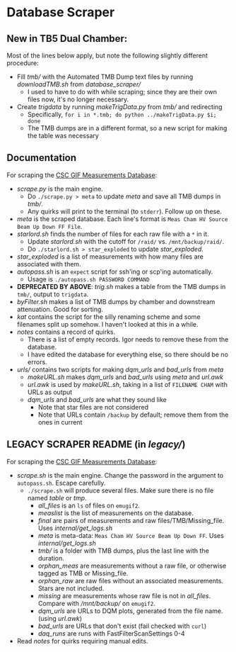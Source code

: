# Database Scraper

## New in TB5 Dual Chamber:

Most of the lines below apply, but note the following slightly different procedure:

  * Fill *tmb/* with the Automated TMB Dump text files by running *downloadTMB.sh* from *database_scraper/*
    * I used to have to do with while scraping; since they are their own files now, it's no longer necessary.
  * Create *trigdata* by running *makeTrigData.py* from *tmb/* and redirecting
    * Specifically, `for i in *.tmb; do python ../makeTrigData.py $i; done`
	* The TMB dumps are in a different format, so a new script for making the table was necessary

## Documentation

For scraping the [CSC GIF Measurements Database](https://oraweb.cern.ch/pls/cms_emu_fast.pro/gif_log.top_page):
  * *scrape.py* is the main engine.
    * Do `./scrape.py > meta` to update *meta* and save all TMB dumps in *tmb/*.
    * Any quirks will print to the terminal (to `stderr`). Follow up on these.
  * *meta* is the scraped database. Each line's format is `Meas Cham HV Source Beam Up Down FF File`.
  * *starlord.sh* finds the number of files for each raw file with a `*` in it.
    * Update *starlord.sh* with the cutoff for `/raid/` vs. `/mnt/backup/raid/`.
    * Do `./starlord.sh > star_exploded` to update *star_exploded*.
  * *star_exploded* is a list of measurements with how many files are associated with them.
  * *autopass.sh* is an `expect` script for ssh'ing or scp'ing automatically.
    * Usage is `./autopass.sh PASSWORD COMMAND`
  * **DEPRECATED BY ABOVE**: *trig.sh* makes a table from the TMB dumps in `tmb/`, output to `trigdata`.
  * *byFilter.sh* makes a list of TMB dumps by chamber and downstream attenuation. Good for sorting.
  * *kat* contains the script for the silly renaming scheme and some filenames split up somehow. I haven't looked at this in a while.
  * *notes* contains a record of quirks.
    * There is a list of empty records. Igor needs to remove these from the database.
    * I have edited the database for everything else, so there should be no errors.
  * *urls/* contains two scripts for making *dqm_urls* and *bad_urls* from *meta*
    * *makeURL.sh* makes *dqm_urls* and *bad_urls* using *meta* and *url.awk*
    * *url.awk* is used by *makeURL.sh*, taking in a list of `FILENAME CHAM` with URLs as output
    * *dqm_urls* and *bad_urls* are what they sound like
      * Note that star files are not considered
      * Note that URLs contain `/backup` by default; remove them from the ones in current

## LEGACY SCRAPER README (in *legacy/*)

For scraping the [CSC GIF Measurements Database](https://oraweb.cern.ch/pls/cms_emu_fast.pro/gif_log.top_page):
  * *scrape.sh* is the main engine. Change the password in the argument to `autopass.sh`. Escape carefully.
    * `./scrape.sh` will produce several files. Make sure there is no file named *table* or *tmp*.
      * *all_files* is an `ls` of files on `emugif2`.
      *	*measlist* is the list of measurements on the database.
      * *final* are pairs of measurements and raw files/TMB/Missing_file. Uses *internal/get_logs.sh*
      * *meta* is meta-data: `Meas Cham HV Source Beam Up Down FF`. Uses *internal/get_logs.sh*
      * *tmb/* is a folder with TMB dumps, plus the last line with the duration.
      * *orphan_meas* are measurements without a raw file, or otherwise tagged as TMB or Missing_file.
      * *orphan_raw* are raw files without an associated measurements. Stars are not included.
      * *missing* are measurements whose raw file is not in *all_files*. Compare with */mnt/backup/* on `emugif2`.
      * *dqm_urls* are URLs to DQM plots, generated from the file name. (using *url.awk*)
      * *bad_urls* are URLs that don't exist (fail checked with `curl`)
      * *daq_runs* are runs with FastFilterScanSettings 0-4
  * Read *notes* for quirks requiring manual edits.
